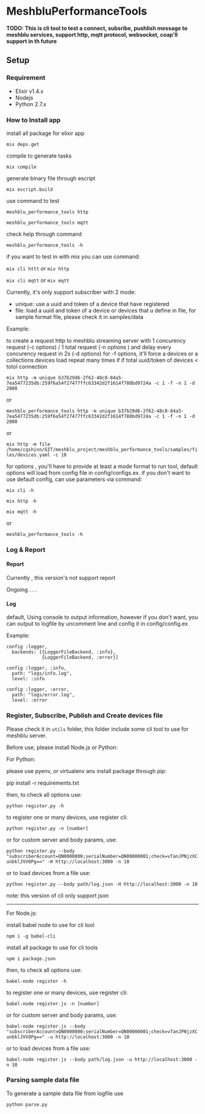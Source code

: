 # MeshbluPerformanceTools

**TODO: This is cli tool to test a connect, subsribe, pushlish message to meshblu services, support http, mqtt protocol, websocket, coap'll support in th future**

## Setup

### Requirement

- Elixir v1.4.x
- Nodejs 
- Python 2.7.x

### How to Install app

install all package for elixir app

`mix deps.get`

compile to generate tasks 

`mix compile`

generate binary file through escript

`mix escript.build`

use command to test

`meshblu_performance_tools http`

`meshblu_performance_tools mqtt`

check help through command

`meshblu_performance_tools -h`

if you want to test in with mix you can use command:

`mix cli httt` or `mix http`

`mix cli mqtt` or `mix mqtt`


Currently, it's only support subscriber with 2 mode:

- unique: use a uuid and token of a device that have registered
- file: load a uuid and token of a device or devices that u define in file, for sample format file, please check it in samples/data

Example:

to create a request http to meshblu streaming server with 1 concurency request (-c options) / 1 total request (-n options ) and delay every concurency request in 2s (-d options)
for -f options, it'll force a devices or a collections devices load repeat many times if if total uuid/token of devices < totol connection

`mix http -m unique b37b29d6-2f62-48c8-84a5-7ea5477235db:259f6a54f27477ffc63342d2f1614f788bd9724a -c 1 -f -n 1 -d 2000`

or 

`meshblu_performance_tools http -m unique b37b29d6-2f62-48c8-84a5-7ea5477235db:259f6a54f27477ffc63342d2f1614f788bd9724a -c 1 -f -n 1 -d 2000`

or 

`
mix http -m file /home/cqshinn/GIT/meshblu_project/meshblu_performance_tools/samples/files/devices.yaml -c 10
`

for options , you'll have to provide at least a mode format to run tool, default options will load from config file in config/configs.ex. if you don't want to use default config, can use parameters via command:

`mix cli -h`

`mix http -h`

`mix mqtt -h`

or 

`meshblu_performance_tools -h`


### Log & Report

#### Report

Currently , this version's not support report

Ongoing . . .

#### Log

default, Using console to output information, however if you don't want, you can output to logfile by uncomment line and config it in config/config.ex

Example: 
```
config :logger,
  backends: [{LoggerFileBackend, :info},
             {LoggerFileBackend, :error}]

config :logger, :info,
  path: "logs/info.log",
  level: :info

config :logger, :error,
  path: "logs/error.log",
  level: :error
```

### Register, Subscribe, Publish and Create devices file 

Please check it in `utils` folder, this folder include some cli tool to use for meshblu server.

Before use, please install Node.js or Python:


For Python:

please use pyenv, or virtualenv ans install package through pip:

pip install -r requirements.txt

then, to check all options use:

`python register.py -h`

to register one or many devices, use register cli:

```python register.py -n [number]```

or for custom server and body params, use: 

```python register.py --body "subscriberAccount=QN0000000;serialNumber=QN00000001;check=vTanJPNjzXCunbklJVVOPg==" -H http://localhost:3000 -n 10```

or to load devices from a file use:

```python register.py --body path/log.json -H http://localhost:3000 -n 10```

note: this version of cli only support json

---

For Node.js:

install babel node to use for cli tool 

`npm i -g babel-cli`

install all package to use for cli tools

`npm i package.json`


then, to check all options use:

`babel-node register -h`

to register one or many devices, use register cli:

```babel-node register.js -n [number]```

or for custom server and body params, use: 

```babel-node register.js --body "subscriberAccount=QN0000000;serialNumber=QN00000001;check=vTanJPNjzXCunbklJVVOPg==" -u http://localhost:3000 -n 10```

or to load devices from a file use:

```babel-node register.js --body path/log.json -u http://localhost:3000 -n 10```

### Parsing  sample data file

To generate a sample data file from logfile use
 
`python parse.py` 
